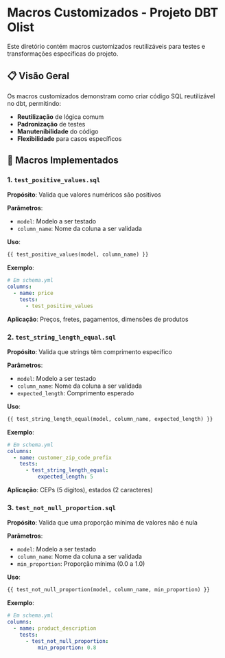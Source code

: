 # Macros Customizados - Projeto DBT Olist

Este diretório contém macros customizados reutilizáveis para testes e transformações específicas do projeto.

## 📋 Visão Geral

Os macros customizados demonstram como criar código SQL reutilizável no dbt, permitindo:
- **Reutilização** de lógica comum
- **Padronização** de testes
- **Manutenibilidade** do código
- **Flexibilidade** para casos específicos

## 🔧 Macros Implementados

### 1. `test_positive_values.sql`

**Propósito**: Valida que valores numéricos são positivos

**Parâmetros**:
- `model`: Modelo a ser testado
- `column_name`: Nome da coluna a ser validada

**Uso**:
```sql
{{ test_positive_values(model, column_name) }}
```

**Exemplo**:
```yaml
# Em schema.yml
columns:
  - name: price
    tests:
      - test_positive_values
```

**Aplicação**: Preços, fretes, pagamentos, dimensões de produtos

### 2. `test_string_length_equal.sql`

**Propósito**: Valida que strings têm comprimento específico

**Parâmetros**:
- `model`: Modelo a ser testado
- `column_name`: Nome da coluna a ser validada
- `expected_length`: Comprimento esperado

**Uso**:
```sql
{{ test_string_length_equal(model, column_name, expected_length) }}
```

**Exemplo**:
```yaml
# Em schema.yml
columns:
  - name: customer_zip_code_prefix
    tests:
      - test_string_length_equal:
          expected_length: 5
```

**Aplicação**: CEPs (5 dígitos), estados (2 caracteres)

### 3. `test_not_null_proportion.sql`

**Propósito**: Valida que uma proporção mínima de valores não é nula

**Parâmetros**:
- `model`: Modelo a ser testado
- `column_name`: Nome da coluna a ser validada
- `min_proportion`: Proporção mínima (0.0 a 1.0)

**Uso**:
```sql
{{ test_not_null_proportion(model, column_name, min_proportion) }}
```

**Exemplo**:
```yaml
# Em schema.yml
columns:
  - name: product_description
    tests:
      - test_not_null_proportion:
          min_proportion: 0.8
```